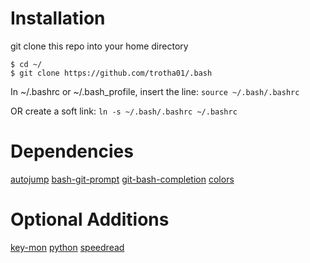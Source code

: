 # Installation

git clone this repo into your home directory
```
$ cd ~/
$ git clone https://github.com/trotha01/.bash
```

In  ~/.bashrc or ~/.bash_profile, insert the line:
```source ~/.bash/.bashrc```

OR create a soft link:
```ln -s ~/.bash/.bashrc ~/.bashrc```

# Dependencies
[autojump](https://github.com/joelthelion/autojump)
[bash-git-prompt](https://github.com/magicmonty/bash-git-prompt)
[git-bash-completion](http://code-worrier.com/blog/autocomplete-git/)
[colors](https://github.com/trotha01/colors)

# Optional Additions
[key-mon](https://code.google.com/p/key-mon/)
[python](https://www.python.org/)
[speedread](https://github.com/pasky/speedread)

